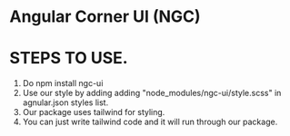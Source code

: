 # Angular Corner UI (NGC)

# STEPS TO USE.

1.  Do npm install ngc-ui
2.  Use our style by adding adding "node_modules/ngc-ui/style.scss" in agnular.json styles list.
3.  Our package uses tailwind for styling.
4.  You can just write tailwind code and it will run through our package.
